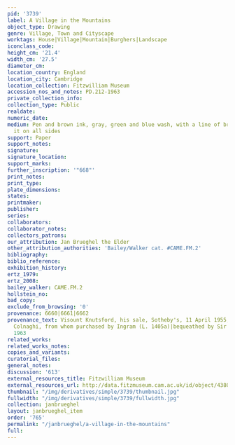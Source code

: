 ```yaml
---
pid: '3739'
label: A Village in the Mountains
object_type: Drawing
genre: Village, Town and Cityscape
worktags: House|Village|Mountain|Burghers|Landscape
iconclass_code:
height_cm: '21.4'
width_cm: '27.5'
diameter_cm:
location_country: England
location_city: Cambridge
location_collection: Fitzwilliam Museum
accession_nos_and_notes: PD.212-1963
private_collection_info:
collection_type: Public
realdate:
numeric_date:
medium: Pen and brown ink, gray, green and blue wash, with a line of brown wash bordering
  it on all sides
support: Paper
support_notes:
signature:
signature_location:
support_marks:
further_inscription: '"668"'
print_notes:
print_type:
plate_dimensions:
states:
printmaker:
publisher:
series:
collaborators:
collaborator_notes:
collectors_patrons:
our_attribution: Jan Brueghel the Elder
other_attribution_authorities: 'Bailey/Walker cat. #CAME.FM.2'
bibliography:
biblio_reference:
exhibition_history:
ertz_1979:
ertz_2008:
bailey_walker: CAME.FM.2
hollstein_no:
bad_copy:
exclude_from_browsing: '0'
provenance: 6660|6661|6662
provenance_text: Visount Knutsford, his sale, Sotheby's, 11 April 1955, lot 99, bt.
  Colnaghi, from whom purchased by Ingram (L. 1405a)|bequeathed by Sir Bruce Ingram,
  1963
related_works:
related_works_notes:
copies_and_variants:
curatorial_files:
general_notes:
discussion: '613'
external_resources_title: Fitzwilliam Museum
external_resources_url: http://data.fitzmuseum.cam.ac.uk/id/object/4380
thumbnail: "/img/derivatives/simple/3739/thumbnail.jpg"
fullwidth: "/img/derivatives/simple/3739/fullwidth.jpg"
collection: janbrueghel
layout: janbrueghel_item
order: '765'
permalink: "/janbrueghel/a-village-in-the-mountains"
full:
---
```

